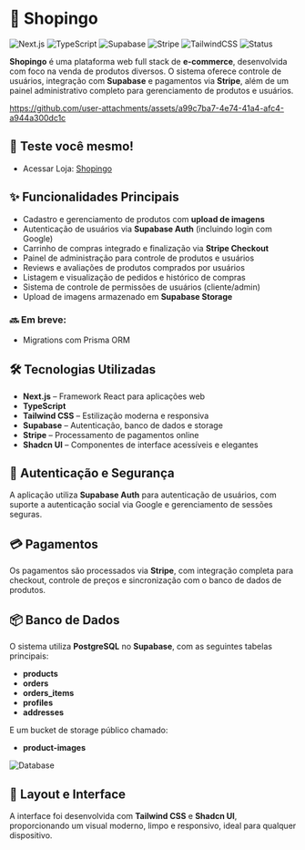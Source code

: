 # 🛒 Shopingo
![Next.js](https://img.shields.io/badge/Next.js-15.3.2-black?logo=next.js)
![TypeScript](https://img.shields.io/badge/TypeScript-5.x-3178C6?logo=typescript)
![Supabase](https://img.shields.io/badge/Supabase-Backend-3FCF8E?logo=supabase)
![Stripe](https://img.shields.io/badge/Stripe-Payments-635BFF?logo=stripe)
![TailwindCSS](https://img.shields.io/badge/Tailwind_CSS-3.x-38B2AC?logo=tailwind-css)
![Status](https://img.shields.io/badge/Status-Em%20desenvolvimento-yellow)

**Shopingo** é uma plataforma web full stack de **e-commerce**, desenvolvida com foco na venda de produtos diversos. O sistema oferece controle de usuários, integração com **Supabase** e pagamentos via **Stripe**, além de um painel administrativo completo para gerenciamento de produtos e usuários.

https://github.com/user-attachments/assets/a99c7ba7-4e74-41a4-afc4-a944a300dc1c

## 🚀 Teste você mesmo!
- Acessar Loja: [Shopingo](https://shopin-go-ecommerce.vercel.app/)

## ✨ Funcionalidades Principais

- Cadastro e gerenciamento de produtos com **upload de imagens**
- Autenticação de usuários via **Supabase Auth** (incluindo login com Google)
- Carrinho de compras integrado e finalização via **Stripe Checkout**
- Painel de administração para controle de produtos e usuários
- Reviews e avaliações de produtos comprados por usuários
- Listagem e visualização de pedidos e histórico de compras
- Sistema de controle de permissões de usuários (cliente/admin)
- Upload de imagens armazenado em **Supabase Storage**

### 🔜 Em breve:
- Migrations com Prisma ORM

## 🛠️ Tecnologias Utilizadas

- **Next.js** – Framework React para aplicações web
- **TypeScript**
- **Tailwind CSS** – Estilização moderna e responsiva
- **Supabase** – Autenticação, banco de dados e storage
- **Stripe** – Processamento de pagamentos online
- **Shadcn UI** – Componentes de interface acessíveis e elegantes

## 🔐 Autenticação e Segurança

A aplicação utiliza **Supabase Auth** para autenticação de usuários, com suporte a autenticação social via Google e gerenciamento de sessões seguras.

## 💳 Pagamentos

Os pagamentos são processados via **Stripe**, com integração completa para checkout, controle de preços e sincronização com o banco de dados de produtos.

## 📦 Banco de Dados

O sistema utiliza **PostgreSQL** no **Supabase**, com as seguintes tabelas principais:

- **products**
- **orders**
- **orders_items**
- **profiles**
- **addresses**

E um bucket de storage público chamado:
- **product-images**

![Database](https://github.com/user-attachments/assets/060ca1c5-3a7e-4d34-b8aa-8559ee5319a7)


## 📱 Layout e Interface

A interface foi desenvolvida com **Tailwind CSS** e **Shadcn UI**, proporcionando um visual moderno, limpo e responsivo, ideal para qualquer dispositivo.


